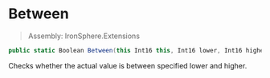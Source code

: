 ﻿

# Between

> Assembly: IronSphere.Extensions

```csharp
public static Boolean Between(this Int16 this, Int16 lower, Int16 higher)
```

Checks whether the actual value is between specified lower and higher.

